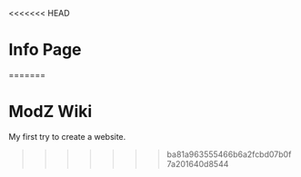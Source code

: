 <<<<<<< HEAD
# Info Page
=======
# ModZ Wiki
My first try to create a website.
>>>>>>> ba81a963555466b6a2fcbd07b0f7a201640d8544
